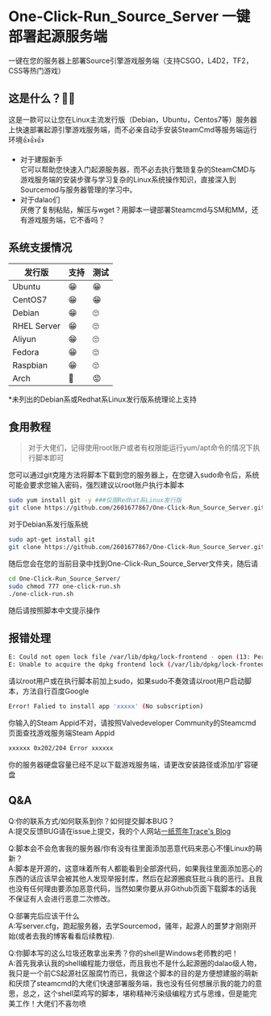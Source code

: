 # One-Click-Run_Source_Server 一键部署起源服务端 
一键在您的服务器上部署Source引擎游戏服务端（支持CSGO，L4D2，TF2，CSS等热门游戏）
## 这是什么？🤷‍♀️
这是一款可以让您在Linux主流发行版（Debian，Ubuntu，Centos7等）服务器上快速部署起源引擎游戏服务端，而不必亲自动手安装SteamCmd等服务端运行环境👍👍👍

* 对于建服新手<br> 
它可以帮助您快速入门起源服务器，而不必去执行繁琐复杂的SteamCMD与游戏服务端的安装步骤与学习复杂的Linux系统操作知识，直接深入到Sourcemod与服务器管理的学习中。
* 对于dalao们<br> 
厌倦了复制粘贴，解压与wget？用脚本一键部署Steamcmd与SM和MM，还有游戏服务端，它不香吗？

## 系统支援情况

| 发行版  | 支持| 测试|
| ---------- | -----------|---------- |
| Ubuntu     | 😁 | 😁 |     
| CentOS7    | 😁 | 😁 |  
| Debian     | 😁 | 🙄 |  
| RHEL Server| 😁 | 🙄 | 
| Aliyun     | 😁 | 🙄 |  
| Fedora     | 😁 | 🙄 | 
| Raspbian   | 😁 | 🙄 |  
| Arch       | 🤬 | 😡 |  

*未列出的Debian系或Redhat系Linux发行版系统理论上支持

## 食用教程
> 对于大佬们，记得使用root账户或者有权限能运行yum/apt命令的情况下执行脚本即可<br> 

您可以通过git克隆方法将脚本下载到您的服务器上，在您键入sudo命令后，系统可能会要求您输入密码，强烈建议以root账户执行本脚本<br> 

```bash
sudo yum install git -y ###仅限Redhat系Linux发行版
git clone https://github.com/2601677867/One-Click-Run_Source_Server.git
```
对于Debian系发行版系统
```bash
sudo apt-get install git
git clone https://github.com/2601677867/One-Click-Run_Source_Server.git
```
随后您会在您的当前目录中找到One-Click-Run_Source_Server文件夹，随后请
```bash
cd One-Click-Run_Source_Server/
sudo chmod 777 one-click-run.sh
./one-click-run.sh
```
随后请按照脚本中文提示操作

## 报错处理

```bash
E: Could not open lock file /var/lib/dpkg/lock-frontend - open (13: Permission denied)
E: Unable to acquire the dpkg frontend lock (/var/lib/dpkg/lock-frontend), are you root?
```
请以root用户或在执行脚本前加上sudo，如果sudo不奏效请以root用户启动脚本，方法自行百度Google

```bash
Error! Falied to install app 'xxxxx' (No subscription)
```
你输入的Steam Appid不对，请按照Valvedeveloper Community的Steamcmd页面查找游戏服务端Steam Appid

```bash
xxxxxx 0x202/204 Error xxxxxx
```
你的服务器硬盘容量已经不足以下载游戏服务端，请更改安装路径或添加/扩容硬盘

## Q&A
Q:你的联系方式/如何联系到你？如何提交脚本BUG？<br> 
A:提交反馈BUG请在issue上提交，我的个人网站[一纸荒年Trace's Blog](https://www.wtrace3zh.today) 

Q:脚本会不会危害我的服务器/你有没有往里面添加恶意代码来恶心不懂Linux的萌新？<br> 
A:脚本是开源的，这意味着所有人都能看到全部源代码，如果我往里面添加恶心的东西的话应该早会被其他人发现举报封库，然后在起源圈疯狂批斗我的恶行。且我也没有任何理由要添加恶意代码，当然如果你要从非Github页面下载脚本的话我不保证有人会进行恶意二次修改。

Q:部署完后应该干什么<br> 
A:写server.cfg，跑起服务器，去学Sourcemod，骚年，起源人的噩梦才刚刚开始(或者去我的博客看看后续教程).

Q:你脚本写的这么垃圾还敢拿出来秀？你的shell是Windows老师教的吧！<br> 
A:首先我承认我的shell编程能力很低，而且我也不是什么起源圈的dalao级人物，我只是一个前CS起源社区服腐竹而已，我做这个脚本的目的是方便想建服的萌新和厌烦了steamcmd的大佬们快速部署服务端，我也没有任何想展示我的能力的意思，总之，这个shell菜鸡写的脚本，堪称精神污染级编程方式与思维，但是能完美工作！大佬们不喜勿喷
